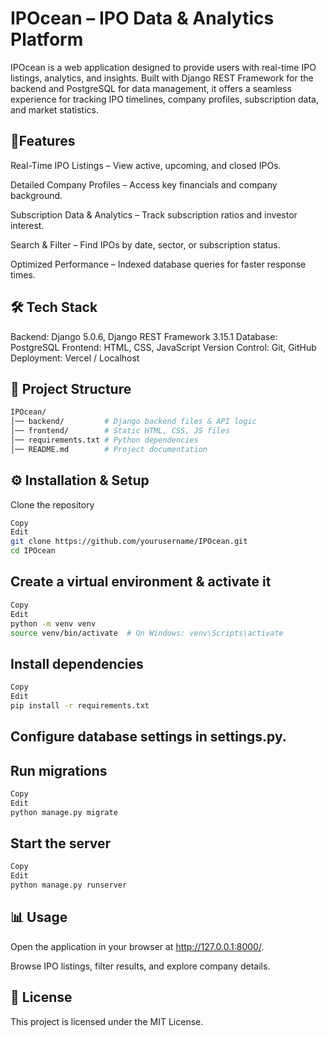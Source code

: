 # IPOcean – IPO Data & Analytics Platform
IPOcean is a web application designed to provide users with real-time IPO listings, analytics, and insights. Built with Django REST Framework for the backend and PostgreSQL for data management, it offers a seamless experience for tracking IPO timelines, company profiles, subscription data, and market statistics.

## 🚀Features
Real-Time IPO Listings – View active, upcoming, and closed IPOs.

Detailed Company Profiles – Access key financials and company background.

Subscription Data & Analytics – Track subscription ratios and investor interest.

Search & Filter – Find IPOs by date, sector, or subscription status.

Optimized Performance – Indexed database queries for faster response times.

## 🛠 Tech Stack
Backend: Django 5.0.6, Django REST Framework 3.15.1
Database: PostgreSQL
Frontend: HTML, CSS, JavaScript
Version Control: Git, GitHub
Deployment: Vercel / Localhost

## 📂 Project Structure
```bash
IPOcean/
│── backend/         # Django backend files & API logic
│── frontend/        # Static HTML, CSS, JS files
│── requirements.txt # Python dependencies
│── README.md        # Project documentation
```

## ⚙ Installation & Setup
Clone the repository

```bash
Copy
Edit
git clone https://github.com/yourusername/IPOcean.git
cd IPOcean
```

## Create a virtual environment & activate it

```bash
Copy
Edit
python -m venv venv  
source venv/bin/activate  # On Windows: venv\Scripts\activate
```

## Install dependencies

```bash
Copy
Edit
pip install -r requirements.txt
```
## Configure database settings in settings.py.

## Run migrations

```bash
Copy
Edit
python manage.py migrate
```
## Start the server

```bash
Copy
Edit
python manage.py runserver
```
## 📊 Usage
Open the application in your browser at http://127.0.0.1:8000/.

Browse IPO listings, filter results, and explore company details.

## 📜 License
This project is licensed under the MIT License.

